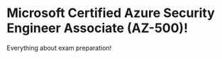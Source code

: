 # Microsoft Certified Azure Security Engineer Associate (AZ-500)!
Everything about exam preparation!
